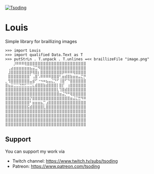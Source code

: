 [![Tsoding](https://img.shields.io/badge/twitch.tv-tsoding-purple?logo=twitch&style=for-the-badge)](https://www.twitch.tv/tsoding)

# Louis

Simple library for braillizing images

```console
>>> import Louis
>>> import qualified Data.Text as T
>>> putStrLn . T.unpack . T.unlines =<< braillizeFile "image.png"
⠀⠀⠀⡸⠿⠿⠿⢿⣿⣿⣿⣿⣿⣿⣿⣿⣿⣿⣿⣿⣿⣿⣿⣿⣿⣿⣿⣿⣿⣿
⠀⢀⣴⣶⣶⣶⣶⣶⣶⣦⣬⣉⠻⣿⣿⣿⣿⣿⣿⣿⣿⣿⣿⣿⣿⣿⣿⣿⣿⣿
⠀⣸⣿⣿⣿⣿⣿⣿⣿⡿⢿⣿⡆⣿⣿⣿⣿⣿⣿⣿⣿⡿⠿⠿⠿⢿⣿⣿⣿⣿
⠀⣿⣿⣿⣿⣿⣿⣿⣿⠁⢠⣿⠡⠿⠿⠿⠿⣿⣿⣿⢃⣶⣾⣿⣷⣶⣶⣤⣍⡛
⡀⢻⣿⣿⣿⣿⣿⣿⣿⣤⣾⠋⠐⠲⠶⣦⣤⣌⡙⠋⢸⣿⠋⠙⣿⣿⣿⣿⣿⣿
⣿⣦⣭⣉⣉⣙⣛⣋⣉⣉⣅⣾⣿⣿⣷⣾⣿⣿⣿⡇⣿⡏⠀⢰⣿⣿⣿⣿⣿⣿
⣿⣿⣿⣿⣿⣿⣿⣿⣿⣿⣿⣿⣿⣿⣿⣿⣿⣿⣿⣇⢹⣿⣾⣿⣿⣿⣿⣿⣿⣿
⣿⣿⣿⣿⣿⣿⣿⣿⣿⣿⣿⣿⣿⣿⣿⣿⣿⣿⣿⣿⣶⣬⡙⠛⢿⣿⣿⣿⣿⣿
⣿⣿⣿⣿⣿⣿⣿⣿⣿⡝⣿⣿⣿⣿⣿⣿⣿⣿⣿⣿⣿⣿⣿⣿⣶⣬⣍⣛⠻⠿
⣿⣿⣿⣿⣿⣿⣿⣿⣿⠃⣶⣶⣶⣦⡉⣰⣿⣿⣿⣿⣿⣿⣿⣿⣿⣿⣿⣿⣿⣿
⣿⣿⣿⣿⣿⣿⣿⣿⣯⣾⣿⣿⣿⣿⣇⣿⣿⣿⣿⣿⣿⣿⣿⣿⣿⣿⣿⣿⣿⣿
⣿⣿⣿⣿⣿⣿⣿⣿⣿⣿⣿⣿⣿⣿⣿⣿⣿⣿⣿⣿⣿⣿⣿⣿⣿⣿⣿⣿⣿⣿
⣿⣿⣿⣿⣿⣿⣿⣿⣿⣿⣿⣿⣿⣿⣿⣿⣿⣿⣿⣿⣿⣿⣿⣿⣿⣿⣿⣿⣿⣿
⣿⣿⣿⣿⣿⣿⣿⣿⣿⣿⣿⣿⣿⣿⣿⣿⣿⣿⣿⣿⣿⣿⣿⣿⣿⣿⣿⣿⣿⣿
⣿⣿⣿⣿⣿⣿⣿⣿⣿⣿⣿⣿⣿⣿⣿⣿⣿⣿⣿⣿⣿⣿⣿⣿⣿⣿⣿⣿⣿⣿
```

## Support

You can support my work via

- Twitch channel: https://www.twitch.tv/subs/tsoding
- Patreon: https://www.patreon.com/tsoding
